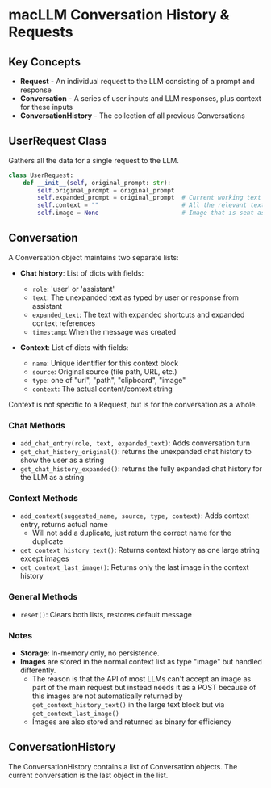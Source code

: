 # macLLM Conversation History & Requests

## Key Concepts

- **Request** - An individual request to the LLM consisting of a prompt and response
- **Conversation** - A series of user inputs and LLM responses, plus context for these inputs
- **ConversationHistory** - The collection of all previous Conversations

## UserRequest Class

Gathers all the data for a single request to the LLM.

```python
class UserRequest:
    def __init__(self, original_prompt: str):
        self.original_prompt = original_prompt
        self.expanded_prompt = original_prompt  # Current working text
        self.context = ""                       # All the relevant text context for this request as a text string
        self.image = None                       # Image that is sent as part of this request, or None.
```

## Conversation

A Conversation object maintains two separate lists:

- **Chat history**: List of dicts with fields:
  - `role`: 'user' or 'assistant'
  - `text`: The unexpanded text as typed by user or response from assistant
  - `expanded_text`: The text with expanded shortcuts and expanded context references
  - `timestamp`: When the message was created

- **Context**: List of dicts with fields:
  - `name`: Unique identifier for this context block
  - `source`: Original source (file path, URL, etc.)
  - `type`: one of "url", "path", "clipboard", "image"
  - `context`: The actual content/context string

Context is not specific to a Request, but is for the conversation as a whole.

### Chat Methods

- `add_chat_entry(role, text, expanded_text)`: Adds conversation turn
- `get_chat_history_original()`: returns the unexpanded chat history to show the user as a string
- `get_chat_history_expanded()`: returns the fully expanded chat history for the LLM as a string

### Context Methods

- `add_context(suggested_name, source, type, context)`: Adds context entry, returns actual name
  - Will not add a duplicate, just return the correct name for the duplicate
- `get_context_history_text()`: Returns context history as one large string except images
- `get_context_last_image()`: Returns only the last image in the context history

### General Methods

- `reset()`: Clears both lists, restores default message

### Notes

- **Storage**: In-memory only, no persistence.
- **Images** are stored in the normal context list as type "image" but handled differently.
  - The reason is that the API of most LLMs can't accept an image as part of the main request but instead needs it as a POST because of this images are not automatically returned by `get_context_history_text()` in the large text block but via `get_context_last_image()`
  - Images are also stored and returned as binary for efficiency

## ConversationHistory

The ConversationHistory contains a list of Conversation objects. The current conversation is the last object in the list. 